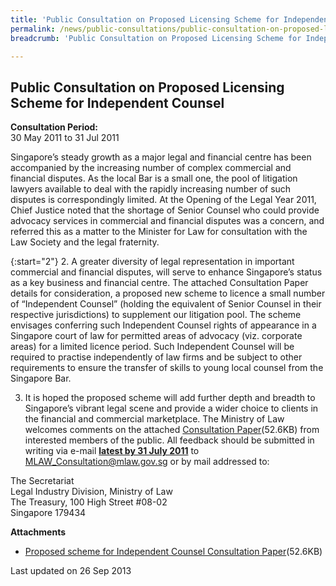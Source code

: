 ```yaml
---
title: 'Public Consultation on Proposed Licensing Scheme for Independent Counsel'
permalink: /news/public-consultations/public-consultation-on-proposed-licensing-scheme-for-independent-counsel/
breadcrumb: 'Public Consultation on Proposed Licensing Scheme for Independent Counsel'

---
```



Public Consultation on Proposed Licensing Scheme for Independent Counsel
---

**Consultation Period:**  
30 May 2011 to 31 Jul 2011

Singapore’s steady growth as a major legal and financial centre has been accompanied by the increasing number of complex commercial and financial disputes. As the local Bar is a small one, the pool of litigation lawyers available to deal with the rapidly increasing number of such disputes is correspondingly limited. At the Opening of the Legal Year 2011, Chief Justice noted that the shortage of Senior Counsel who could provide advocacy services in commercial and financial disputes was a concern, and referred this as a matter to the Minister for Law for consultation with the Law Society and the legal fraternity.

{:start="2"}
2. A greater diversity of legal representation in important commercial and financial disputes, will serve to enhance Singapore’s status as a key business and financial centre. The attached Consultation Paper details for consideration, a proposed new scheme to licence a small number of “Independent Counsel” (holding the equivalent of Senior Counsel in their respective jurisdictions) to supplement our litigation pool. The scheme envisages conferring such Independent Counsel rights of appearance in a Singapore court of law for permitted areas of advocacy (viz. corporate areas) for a limited licence period. Such Independent Counsel will be required to practise independently of law firms and be subject to other requirements to ensure the transfer of skills to young local counsel from the Singapore Bar.

3. It is hoped the proposed scheme will add further depth and breadth to Singapore’s vibrant legal scene and provide a wider choice to clients in the financial and commercial marketplace. The Ministry of Law welcomes comments on the attached [Consultation Paper](/files/linkclickaf3a.pdf/)(52.6KB) from interested members of the public. All feedback should be submitted in writing via e-mail <b><u>latest by 31 July 2011</u></b> to <a href="mailto:MLAW_Consultation@mlaw.gov.sg"> MLAW_Consultation@mlaw.gov.sg</a> or by mail addressed to:

<p class="address-centered">
  The Secretariat<br>
  Legal Industry Division, Ministry of Law<br>
  The Treasury, 100 High Street #08-02<br>
  Singapore 179434
</p>

<b>Attachments</b>

* [Proposed scheme for Independent Counsel Consultation Paper](/files/linkclickaf3a.pdf/)(52.6KB)  


<p class="right-side-updated">Last updated on 26 Sep 2013</p>
